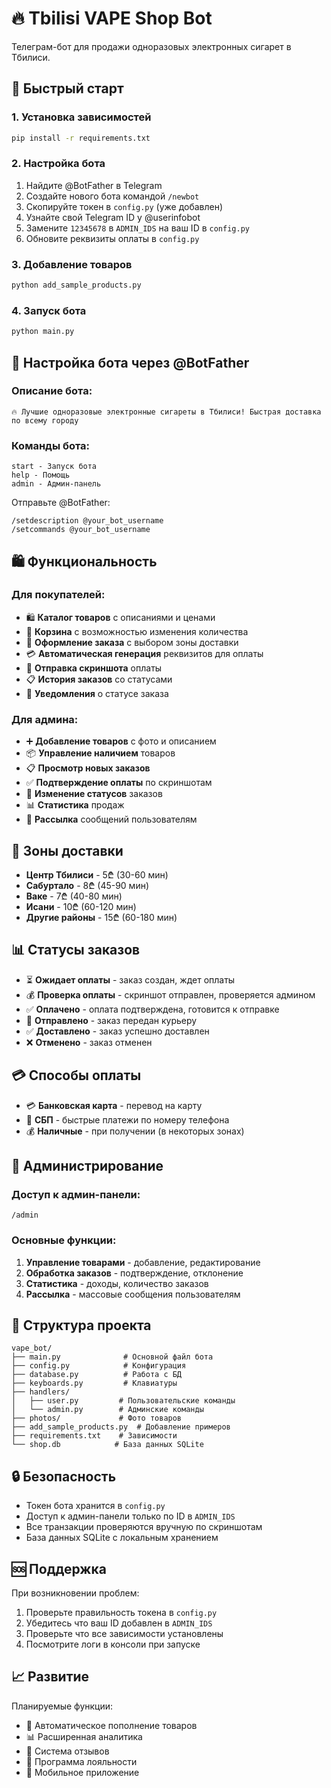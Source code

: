 # 🔥 Tbilisi VAPE Shop Bot

Телеграм-бот для продажи одноразовых электронных сигарет в Тбилиси.

## 🚀 Быстрый старт

### 1. Установка зависимостей
```bash
pip install -r requirements.txt
```

### 2. Настройка бота

1. Найдите @BotFather в Telegram
2. Создайте нового бота командой `/newbot`
3. Скопируйте токен в `config.py` (уже добавлен)
4. Узнайте свой Telegram ID у @userinfobot
5. Замените `12345678` в `ADMIN_IDS` на ваш ID в `config.py`
6. Обновите реквизиты оплаты в `config.py`

### 3. Добавление товаров
```bash
python add_sample_products.py
```

### 4. Запуск бота
```bash
python main.py
```

## 📱 Настройка бота через @BotFather

### Описание бота:
```
🔥 Лучшие одноразовые электронные сигареты в Тбилиси! Быстрая доставка по всему городу
```

### Команды бота:
```
start - Запуск бота
help - Помощь
admin - Админ-панель
```

Отправьте @BotFather:
```
/setdescription @your_bot_username
/setcommands @your_bot_username
```

## 🛍 Функциональность

### Для покупателей:
- 🛍 **Каталог товаров** с описаниями и ценами
- 🛒 **Корзина** с возможностью изменения количества
- 📝 **Оформление заказа** с выбором зоны доставки
- 💳 **Автоматическая генерация** реквизитов для оплаты
- 📸 **Отправка скриншота** оплаты
- 📋 **История заказов** со статусами
- 🔔 **Уведомления** о статусе заказа

### Для админа:
- ➕ **Добавление товаров** с фото и описанием
- 📦 **Управление наличием** товаров
- 📋 **Просмотр новых заказов**
- ✅ **Подтверждение оплаты** по скриншотам
- 🚚 **Изменение статусов** заказов
- 📊 **Статистика** продаж
- 📢 **Рассылка** сообщений пользователям

## 🚚 Зоны доставки

- **Центр Тбилиси** - 5₾ (30-60 мин)
- **Сабуртало** - 8₾ (45-90 мин)  
- **Ваке** - 7₾ (40-80 мин)
- **Исани** - 10₾ (60-120 мин)
- **Другие районы** - 15₾ (60-180 мин)

## 📊 Статусы заказов

- ⏳ **Ожидает оплаты** - заказ создан, ждет оплаты
- 💰 **Проверка оплаты** - скриншот отправлен, проверяется админом
- ✅ **Оплачено** - оплата подтверждена, готовится к отправке
- 🚚 **Отправлено** - заказ передан курьеру
- ✅ **Доставлено** - заказ успешно доставлен
- ❌ **Отменено** - заказ отменен

## 💳 Способы оплаты

- 💳 **Банковская карта** - перевод на карту
- 📱 **СБП** - быстрые платежи по номеру телефона
- 💰 **Наличные** - при получении (в некоторых зонах)

## 🔧 Администрирование

### Доступ к админ-панели:
```
/admin
```

### Основные функции:
1. **Управление товарами** - добавление, редактирование
2. **Обработка заказов** - подтверждение, отклонение
3. **Статистика** - доходы, количество заказов
4. **Рассылка** - массовые сообщения пользователям

## 📁 Структура проекта

```
vape_bot/
├── main.py              # Основной файл бота
├── config.py            # Конфигурация
├── database.py          # Работа с БД
├── keyboards.py         # Клавиатуры
├── handlers/
│   ├── user.py         # Пользовательские команды
│   └── admin.py        # Админские команды
├── photos/             # Фото товаров
├── add_sample_products.py  # Добавление примеров
├── requirements.txt    # Зависимости
└── shop.db            # База данных SQLite
```

## 🔒 Безопасность

- Токен бота хранится в `config.py`
- Доступ к админ-панели только по ID в `ADMIN_IDS`
- Все транзакции проверяются вручную по скриншотам
- База данных SQLite с локальным хранением

## 🆘 Поддержка

При возникновении проблем:

1. Проверьте правильность токена в `config.py`
2. Убедитесь что ваш ID добавлен в `ADMIN_IDS`
3. Проверьте что все зависимости установлены
4. Посмотрите логи в консоли при запуске

## 📈 Развитие

Планируемые функции:
- 🔄 Автоматическое пополнение товаров
- 📊 Расширенная аналитика
- 💬 Система отзывов
- 🎯 Программа лояльности
- 📱 Мобильное приложение